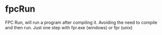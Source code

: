 # fpcRun
FPC Run, will run a program after compiling it. Avoiding the need to compile and then run. Just one step with fpr.exe (windows) or fpr (unix)
